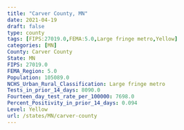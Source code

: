 ```yaml
---
title: "Carver County, MN"
date: 2021-04-19
draft: false
type: county
tags: [FIPS:27019.0,FEMA:5.0,Large fringe metro,Yellow]
categories: [MN]
County: Carver County
State: MN
FIPS: 27019.0
FEMA_Region: 5.0
Population: 105089.0
NCHS_Urban_Rural_Classification: Large fringe metro
Tests_in_prior_14_days: 8090.0
Fourteen_day_test_rate_per_100000: 7698.0
Percent_Positivity_in_prior_14_days: 0.094
Level: Yellow
url: /states/MN/carver-county
---
```



